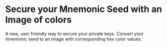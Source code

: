 # Secure your Mnemonic Seed with an Image of colors

A new, user friendly way to secure your private keys. Convert your mnemonic seed to an image with corresponding hex color values.
